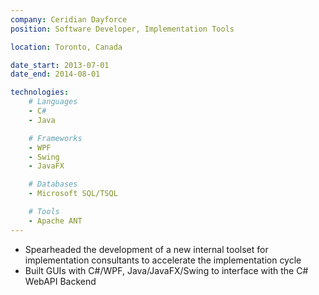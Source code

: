 ```yaml
---
company: Ceridian Dayforce
position: Software Developer, Implementation Tools

location: Toronto, Canada

date_start: 2013-07-01
date_end: 2014-08-01

technologies:
    # Languages
    - C#
    - Java

    # Frameworks
    - WPF
    - Swing
    - JavaFX

    # Databases
    - Microsoft SQL/TSQL

    # Tools
    - Apache ANT
---
```

* Spearheaded the development of a new internal toolset for implementation consultants to accelerate the implementation cycle 
* Built GUIs with C#/WPF, Java/JavaFX/Swing to interface with the C# WebAPI Backend

